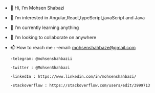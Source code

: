 - 👋 Hi, I’m Mohsen Shabazi
- 👀 I’m interested in Angular,React,typeScript,javaScript and Java
- 🌱 I’m currently learning anything
- 💞️ I’m looking to collaborate on anywhere
- 📫 How to reach me :
      -email:   mohsenshahbaze@gmail.com
      
      -telegram: @mohsenshahbazii
      
      -twitter : @MohsenShahbazi
      
      -linkedIn : https://www.linkedin.com/in/mohsenshahbazi/
      
      -stackoverflow : https://stackoverflow.com/users/edit/3999713
      

<!---
MohsenShahbazi/MohsenShahbazi is a ✨ special ✨ repository because its `README.md` (this file) appears on your GitHub profile.
You can click the Preview link to take a look at your changes.
--->
